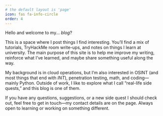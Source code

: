 ```yaml
---
# the default layout is 'page'
icon: fas fa-info-circle
order: 4
---
```


Hello and welcome to my... *blog*?

This is a space where I post things I find interesting. You’ll find a mix of tutorials, TryHackMe room write-ups, and notes on things I learn at university. The main purpose of this site is to help me improve my writing, reinforce what I’ve learned, and maybe share something useful along the way.

My background is in cloud operations, but I’m also interested in OSINT (and most things that end with *INT*), penetration testing, math, and coding—mainly Python. Outside of work, I like to explore what I call “real-life side quests,” and this blog is one of them.

If you have any questions, suggestions, or a new side quest I should check out, feel free to get in touch—my contact details are on the page. Always open to learning or working on something different.